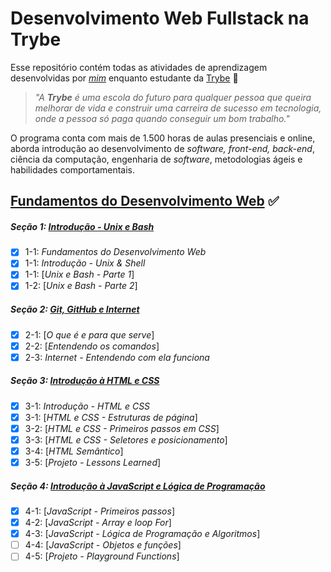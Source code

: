 # Desenvolvimento Web Fullstack na Trybe

Esse repositório contém todas as atividades de aprendizagem desenvolvidas por _[mim]()_ enquanto estudante da [Trybe](https://www.betrybe.com/) :rocket:

> _"A **Trybe** é uma escola do futuro para qualquer pessoa que queira melhorar de vida e construir uma carreira de sucesso em tecnologia, onde a pessoa só paga quando conseguir um bom trabalho."_

O programa conta com mais de 1.500 horas de aulas presenciais e online, aborda introdução ao desenvolvimento de _software, front-end, back-end_, ciência da computação, engenharia de _software_, metodologias ágeis e habilidades comportamentais.

## [Fundamentos do Desenvolvimento Web]() :white_check_mark:

##### Seção 1: [Introdução - Unix e Bash]()

- [x] 1-1: _Fundamentos do Desenvolvimento Web_
- [x] 1-1: _Introdução - Unix & Shell_
- [x] 1-1: [_Unix e Bash - Parte 1_]
- [x] 1-2: [_Unix e Bash - Parte 2_]

##### Seção 2: [Git, GitHub e Internet]()

- [x] 2-1: [_O que é e para que serve_]
- [x] 2-2: [_Entendendo os comandos_]
- [x] 2-3: _Internet - Entendendo com ela funciona_

##### Seção 3: [Introdução à HTML e CSS]()

- [x] 3-1: _Introdução - HTML e CSS_
- [x] 3-1: [_HTML e CSS - Estruturas de página_]
- [x] 3-2: [_HTML e CSS - Primeiros passos em CSS_]
- [x] 3-3: [_HTML e CSS - Seletores e posicionamento_]
- [x] 3-4: [_HTML Semântico_]
- [x] 3-5: [_Projeto - Lessons Learned_]

##### Seção 4: [Introdução à JavaScript e Lógica de Programação]()
- [x] 4-1: [_JavaScript - Primeiros passos_]
- [x] 4-2: [_JavaScript - Array e loop For_]
- [x] 4-3: [_JavaScript - Lógica de Programação e Algoritmos_]
- [ ] 4-4: [_JavaScript - Objetos e funções_]
- [ ] 4-5: [_Projeto - Playground Functions_]
